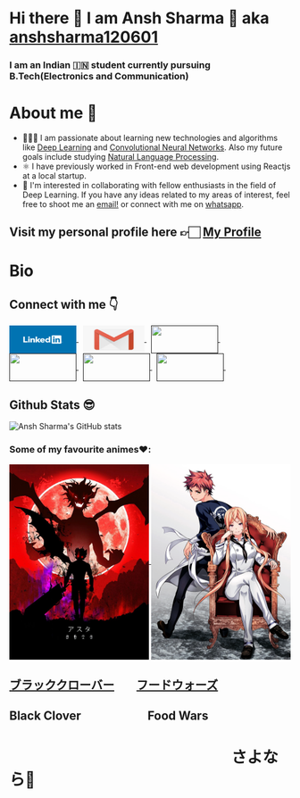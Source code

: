 # Hi there 👋 I am Ansh Sharma 🤙 aka [anshsharma120601](https://ansh-sharma.com/)
### I am an Indian 🇮🇳 student currently pursuing B.Tech(Electronics and Communication)

# About me 🤗
* 🧑🏽‍💻 I am passionate about learning new technologies and algorithms like [Deep Learning](https://en.wikipedia.org/wiki/Deep_learning) and [Convolutional Neural Networks](https://en.wikipedia.org/wiki/Convolutional_neural_network). Also my future goals include studying [Natural Language Processing](https://en.wikipedia.org/wiki/Natural_language_processing).
* ⚛️ I have previously worked in Front-end web development using Reactjs at a local startup.
* 👯 I'm interested in collaborating with fellow enthusiasts in the field of Deep Learning. If you have any ideas related to my areas of interest, feel free to shoot me an [email!](mailto:anshsharma120601@gmail.com) or connect with me on [whatsapp](https://api.whatsapp.com/send?phone=+91-7011061359&text=Hello%20).

## Visit my personal profile here 👉🏻 [My Profile](https://ansh-sharma.com/)

# Bio  

## Connect with me 👇
<a href="">
  <img align="center" height="50" width="120" src="https://github.com/anshsharma120601/anshsharma120601/blob/main/Linkedin.png" />
</a>&nbsp; 
<a href="">
  <img align="center" height="50" width="110" src="https://github.com/anshsharma120601/anshsharma120601/blob/main/Email.jpeg" />
</a>&nbsp; 
<a href="">
  <img align="center" height="50" width="120" src="" />
</a>&nbsp; 
<a href="">
  <img align="center" height="50" width="120" src="" />
</a>&nbsp; 
<a href="">
  <img align="center" height="50" width="120" src="" />
</a>&nbsp; 
<a href="">
  <img align="center" height="50" width="120" src="" />
</a>&nbsp; 

## Github Stats 😎
![Ansh Sharma's GitHub stats](https://github-readme-stats.vercel.app/api?username=anshsharma120601&show_icons=true&theme=tokyonight) 

### Some of my favourite animes❤️:
<a href="https://github.com/anshsharma120601/anshsharma120601/blob/main/Black%20Clover.jpeg">
  <img align="center" height="350" width="250" src="https://github.com/anshsharma120601/anshsharma120601/blob/main/Black%20Clover.jpeg" />
</a>
<a href="https://github.com/anshsharma120601/anshsharma120601/blob/main/Soma%20Yukihira%20Et%20Erina%20Nakiri.png">
  <img align="center" height="350" width="250" src="https://github.com/anshsharma120601/anshsharma120601/blob/main/Soma%20Yukihira%20Et%20Erina%20Nakiri.png" />
</a>

## [ブラッククローバー](https://en.wikipedia.org/wiki/Black_Clover)&nbsp; &nbsp; &nbsp; &nbsp; [フードウォーズ](https://en.wikipedia.org/wiki/Food_Wars!:_Shokugeki_no_Soma)
## Black Clover&nbsp; &nbsp; &nbsp; &nbsp; &nbsp; &nbsp; &nbsp; &nbsp; &nbsp; &nbsp; &nbsp; &nbsp; Food Wars

# &nbsp; &nbsp; &nbsp; &nbsp; &nbsp; &nbsp; &nbsp; &nbsp; &nbsp; &nbsp; &nbsp; &nbsp; &nbsp; &nbsp; &nbsp; &nbsp; &nbsp; &nbsp; &nbsp; &nbsp; &nbsp; &nbsp; &nbsp; &nbsp; &nbsp; &nbsp; &nbsp; &nbsp; &nbsp; &nbsp; さよなら👋
